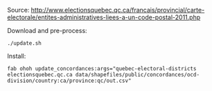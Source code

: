 Source: http://www.electionsquebec.qc.ca/francais/provincial/carte-electorale/entites-administratives-liees-a-un-code-postal-2011.php

Download and pre-process:

    ./update.sh

Install:

    fab ohoh update_concordances:args="quebec-electoral-districts electionsquebec.qc.ca data/shapefiles/public/concordances/ocd-division/country:ca/province:qc/out.csv"
